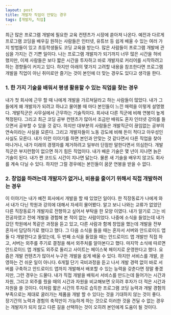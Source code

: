 ```yaml
---
layout: post
title: 개발자 직업이 안맞는 경우
tags: [개발자, 직업]
---
```

최근 많은 프로그램 개발에 필요한 교육 컨텐츠가 시장에 쏟아져 나온다. 예전과 다르게 프로그램 코딩을 배우길 원하는 사람들은 인터넷, 유튜브 등 쉽게 배울 수 있는 여러 가지 방법들이 있고 초등학생들도 코딩 교육을 받는다. 많은 사람들이 프로그램 개발에 관심을 가지는 건 기쁜 일이다. 나는 프로그램 개발자가 되기까지 너무 많은 시간을 허비 했지만, 이제 사람들은 보다 짧은 시간을 투자하고 바로 개발자로 커리어를 시작하려고 하는 경향들이 커지고 있다. 하지만 아래의 몇가지 고려할 내용을 참조한다면 프로그램 개발을 직업이 아닌 취미로만 즐기는 것이 본인에 더 맞는 경우도 있다고 생각을 한다. 

### 1. 한 가지 기술을 배워서 평생 활용할 수 있는 직업을 찾는 경우
내가 첫 회사에 근무 할 때 나에게 개발을 가르쳐달라고 하는 사람들이 많았다. 내가 그들에게 왜 개발자가 되려고 하냐고 물어볼 때 마다 본인들이 느낀 매력을 이렇게 설명했다. 개발직군은 사무실에서 근무하는 기술직이다. 회사내 다른 직군에 비해 연봉이 높게 책정된다. 그리고 최근 코딩 공부 컨텐츠가 많아서 조금만 배워도 혼자 인터넷 강의를 들으면서 공부할 수 있을 것 같다. 하지만 대부분의 사람들은 개발직군이 끊임없는 공부의 연속이라는 사실을 모른다. 그리고 개발자들이 노동 강도에 비해 돈이 적다고 아우성인 사실도 모른다. 내가 이런 이야기를 하면 본인과 안맞는 것 같다면서 다른 직업을 찾아 떠나거나, 내가 미래의 경쟁자를 제거하려고 일부러 단점만 말한다면서 의심한다. 개발직군은 부지런함이 없으면 하기 힘든 직업이다. 내가 배운 기술은 몇 년이 지나면 늙은 기술이 된다. 내가 짠 코드도 시간이 지나면 닳는다. 물론 새 기술을 배우지 않고도 회사를 계속 다닐 수 있다. 하지만 그럴 경우에는 본인들이 꿈꾼 연봉을 받을 수 없다.

### 2. 창업을 하려는데 개발자가 없거나, 비용을 줄이기 위해서 직접 개발하려는 경우
이 이야기는 내가 예전 회사에서 개발을 할 때 있었던 일이다. 한 직장동료가 나에게 와서 내가 다닌 학원과 강의에 대해서 자세히 물어봤다. 알고 보니 나와는 교류가 없었던 다른 직장동료가 개발자로 전향하고 싶어서 부탁을 한 모양 이였다. 내가 알기로 그는 비전공자였고 전에 개발을 경험해 본 적이 없는 사람이었다. 나중에 소식을 들었는데 내가 갔던 학원에서 똑같은 과정을 듣고 있고, 다른 사람과 함께 창업을 했는데 개발을 전부 혼자서 담당하기로 했다고 했다. 그 다음 소식을 들을 때는 혼자서 서버와 안드로이드 앱 둘 다 개발한다고 들었는데, 두 번째 소식을 들었을 때는 안드로이드 앱 개발만 직접 하고, 서버는 외주를 주기로 결정을 해서 외주처를 알아본다고 했다. 마지막 소식에 따르면 안드로이드 앱 개발도 외주로 돌리고 사이트는 페이스북 페이지로 운영한다고 했다. 요즘은 개발 컨텐츠가 많아서 누구든 개발을 쉽게 배울 수 있다. 하지만 서비스를 개발, 운영하는 건 쉬운 일이 아니다. 6개월 단기 국비과정을 듣고 나서 개발 경력 없이 바로 서버를 구축하고 안드로이드 앱까지 개발해서 배포할 수 있는 능력을 갖춘다면 정말 좋겠지만, 그런 경우는 드물다. 내가 직접 개발을 배워서 서비스를 만드는데 들어가는 시간과 자원, 그리고 외주를 줬을 때의 시간과 자원을 비교해보면 오히려 후자가 더 적은 시간과 자원을 쓸 것이다. 이처럼 짧은 시간의 투자로 습득한 프로그램 코딩 능력과 개발 경험의 부족으로는 제대로 굴러가는 제품을 개발 할 수 있다는 것을 기대하지 않는 것이 좋다. 장기간의 노력과 경험의 축적만이 가능하게 하는 것으로 이러한 것을 견딜 수 없는 경우는 개발자가 되지 않고 다른 길을 선택하는 것이 오히려 본인에게 도움이 될 것이다.
